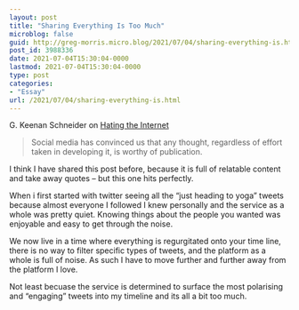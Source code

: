 ```yaml
---
layout: post
title: "Sharing Everything Is Too Much"
microblog: false
guid: http://greg-morris.micro.blog/2021/07/04/sharing-everything-is.html
post_id: 3988336
date: 2021-07-04T15:30:04-0000
lastmod: 2021-07-04T15:30:04-0000
type: post
categories:
- "Essay"
url: /2021/07/04/sharing-everything-is.html
---
```

<!--kg-card-begin: html--><p>G. Keenan Schneider on <a href="https://www.nooctothorpe.com/blog/2021/6/4/hey-so-i-think-i-fucking-hate-the-internet">Hating the Internet</a></p>
<blockquote><p>
  Social media has convinced us that any thought, regardless of effort taken in developing it, is worthy of publication.
</p></blockquote>
<p>I think I have shared this post before, because it is full of relatable content and take away quotes – but this one hits perfectly.</p>
<p>When i first started with twitter seeing all the “just heading to yoga” tweets because almost everyone I followed I knew personally and the service as a whole was pretty quiet. Knowing things about the people you wanted was enjoyable and easy to get through the noise.</p>
<p>We now live in a time where everything is regurgitated onto your time line, there is no way to filter specific types of tweets, and the platform as a whole is full of noise. As such I have to move further and further away from the platform I love.</p>
<p>Not least becuase the service is determined to surface the most polarising and “engaging” tweets into my timeline and its all a bit too much.</p>
<!--kg-card-end: html-->
